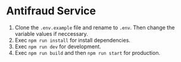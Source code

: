 # Antifraud Service

1. Clone the `.env.example` file and rename to `.env`. Then change the variable values if neccessary.
2. Exec `npm run install` for install dependencies.
3. Exec `npm run dev` for development.
4. Exec `npm run build` and then `npm run start` for production.
